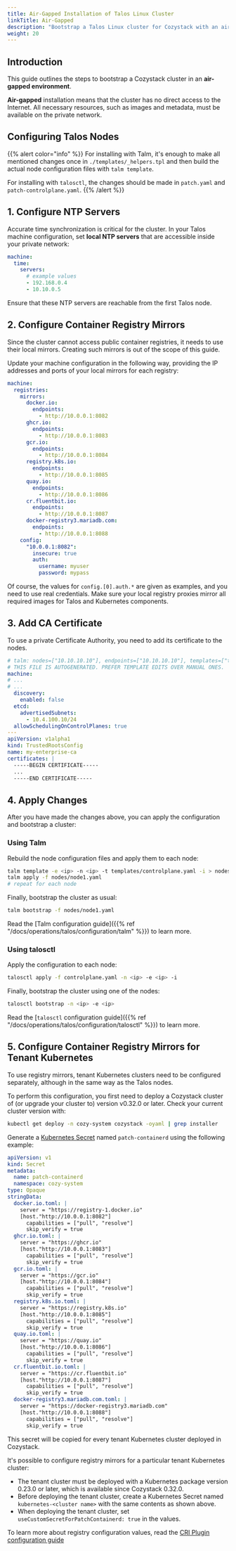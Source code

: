 ```yaml
---
title: Air-Gapped Installation of Talos Linux Cluster
linkTitle: Air-Gapped
description: "Bootstrap a Talos Linux cluster for Cozystack with an air-gapped environment"
weight: 20
---
```


## Introduction

This guide outlines the steps to bootstrap a Cozystack cluster in an **air-gapped environment**.

**Air-gapped** installation means that the cluster has no direct access to the Internet.
All necessary resources, such as images and metadata, must be available on the private network.

## Configuring Talos Nodes

{{% alert color="info" %}}
For installing with Talm, it's enough to make all mentioned changes once in `./templates/_helpers.tpl` and then build the actual node configuration files with `talm template`.

For installing with `talosctl`, the changes should be made in `patch.yaml` and `patch-controlplane.yaml`.
{{% /alert %}}

## 1. Configure NTP Servers

Accurate time synchronization is critical for the cluster.
In your Talos machine configuration, set **local NTP servers** that are accessible inside your private network:

```yaml
machine:
  time:
    servers:
      # example values
      - 192.168.0.4
      - 10.10.0.5
```

Ensure that these NTP servers are reachable from the first Talos node.

## 2. Configure Container Registry Mirrors

Since the cluster cannot access public container registries, it needs to use their local mirrors.
Creating such mirrors is out of the scope of this guide.

Update your machine configuration in the following way,
providing the IP addresses and ports of your local mirrors for each registry:

```yaml
machine:
  registries:
    mirrors:
      docker.io:
        endpoints:
          - http://10.0.0.1:8082
      ghcr.io:
        endpoints:
          - http://10.0.0.1:8083
      gcr.io:
        endpoints:
          - http://10.0.0.1:8084
      registry.k8s.io:
        endpoints:
          - http://10.0.0.1:8085
      quay.io:
        endpoints:
          - http://10.0.0.1:8086
      cr.fluentbit.io:
        endpoints:
          - http://10.0.0.1:8087
      docker-registry3.mariadb.com:
        endpoints:
          - http://10.0.0.1:8088
    config:
      "10.0.0.1:8082":
        insecure: true
        auth:
          username: myuser
          password: mypass
```

Of course, the values for `config.[0].auth.*` are given as examples, and you need to use real credentials.
Make sure your local registry proxies mirror all required images for Talos and Kubernetes components.

## 3. Add CA Certificate

To use a private Certificate Authority, you need to add its certificate to the nodes.

```yaml
# talm: nodes=["10.10.10.10"], endpoints=["10.10.10.10"], templates=["templates/controlplane.yaml"]
# THIS FILE IS AUTOGENERATED. PREFER TEMPLATE EDITS OVER MANUAL ONES.
machine:
# ...
# ...
  discovery:
    enabled: false
  etcd:
    advertisedSubnets:
      - 10.4.100.10/24
  allowSchedulingOnControlPlanes: true
---
apiVersion: v1alpha1
kind: TrustedRootsConfig
name: my-enterprise-ca
certificates: |
  -----BEGIN CERTIFICATE-----
  ...
  -----END CERTIFICATE-----
```

## 4. Apply Changes

After you have made the changes above, you can apply the configuration and bootstrap a cluster:

### Using Talm

Rebuild the node configuration files and apply them to each node:

```bash
talm template -e <ip> -n <ip> -t templates/controlplane.yaml -i > nodes/node1.yaml
talm apply -f nodes/node1.yaml
# repeat for each node
```

Finally, bootstrap the cluster as usual:

```bash
talm bootstrap -f nodes/node1.yaml
```

Read the [Talm configuration guide]({{% ref "/docs/operations/talos/configuration/talm" %}}) to learn more.

### Using talosctl

Apply the configuration to each node:

```bash
talosctl apply -f controlplane.yaml -n <ip> -e <ip> -i
```

Finally, bootstrap the cluster using one of the nodes:

```bash
talosctl bootstrap -n <ip> -e <ip>
```

Read the [`talosctl` configuration guide]({{% ref "/docs/operations/talos/configuration/talosctl" %}}) to learn more.

## 5. Configure Container Registry Mirrors for Tenant Kubernetes

To use registry mirrors, tenant Kubernetes clusters need to be configured separately,
although in the same way as the Talos nodes.

To perform this configuration, you first need to deploy a Cozystack cluster of
(or upgrade your cluster to) version v0.32.0 or later.
Check your current cluster version with:

```bash
kubectl get deploy -n cozy-system cozystack -oyaml | grep installer
```

Generate a [Kubernetes Secret](https://kubernetes.io/docs/concepts/configuration/secret/) named `patch-containerd` using the following example:

```yaml
apiVersion: v1
kind: Secret
metadata:
  name: patch-containerd
  namespace: cozy-system
type: Opaque
stringData:
  docker.io.toml: |
    server = "https://registry-1.docker.io"
    [host."http://10.0.0.1:8082"]
      capabilities = ["pull", "resolve"]
      skip_verify = true
  ghcr.io.toml: |
    server = "https://ghcr.io"
    [host."http://10.0.0.1:8083"]
      capabilities = ["pull", "resolve"]
      skip_verify = true
  gcr.io.toml: |
    server = "https://gcr.io"
    [host."http://10.0.0.1:8084"]
      capabilities = ["pull", "resolve"]
      skip_verify = true
  registry.k8s.io.toml: |
    server = "https://registry.k8s.io"
    [host."http://10.0.0.1:8085"]
      capabilities = ["pull", "resolve"]
      skip_verify = true
  quay.io.toml: |
    server = "https://quay.io"
    [host."http://10.0.0.1:8086"]
      capabilities = ["pull", "resolve"]
      skip_verify = true
  cr.fluentbit.io.toml: |
    server = "https://cr.fluentbit.io"
    [host."http://10.0.0.1:8087"]
      capabilities = ["pull", "resolve"]
      skip_verify = true
  docker-registry3.mariadb.com.toml: |
    server = "https://docker-registry3.mariadb.com"
    [host."http://10.0.0.1:8088"]
      capabilities = ["pull", "resolve"]
      skip_verify = true
```

This secret will be copied for every tenant Kubernetes cluster deployed in Cozystack.

It's possible to configure registry mirrors for a particular tenant Kubernetes cluster:

-   The tenant cluster must be deployed with a Kubernetes package version 0.23.0 or later, which is available since Cozystack 0.32.0.
-   Before deploying the tenant cluster, create a Kubernetes Secret named `kubernetes-<cluster name>` with the same contents as shown above.
-   When deploying the tenant cluster, set `useCustomSecretForPatchContainerd: true` in the values.

To learn more about registry configuration values, read the [CRI Plugin configuration guide](
https://github.com/containerd/containerd/blob/main/docs/cri/config.md#registry-configuration)
